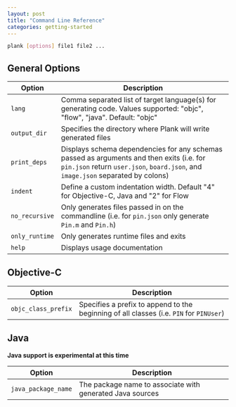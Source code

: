 ```yaml
---
layout: post
title: "Command Line Reference"
categories: getting-started 
---
```



```bash
plank [options] file1 file2 ...
```

## General Options

| Option | Description |
|---|---|
| `lang` | Comma separated list of target language(s) for generating code. Values supported: "objc", "flow", "java". Default: "objc" |
| `output_dir` | Specifies the directory where Plank will write generated files |
| `print_deps` | Displays schema dependencies for any schemas passed as arguments and then exits (i.e. for `pin.json` return `user.json`, `board.json`, and `image.json` separated by colons) |
| `indent` | Define a custom indentation width. Default "4" for Objective-C, Java and "2" for Flow |
| `no_recursive` | Only generates files passed in on the commandline (i.e. for `pin.json` only generate `Pin.m` and `Pin.h`) |
| `only_runtime` | Only generates runtime files and exits |
| `help` | Displays usage documentation |

## Objective-C 

| Option | Description |
|---|---|
| `objc_class_prefix` | Specifies a prefix to append to the beginning of all classes (i.e. `PIN` for `PINUser`) |


## Java
**Java support is experimental at this time**

| Option | Description |
|---|---|
| `java_package_name` | The package name to associate with generated Java sources |
